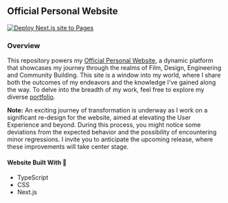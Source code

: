 ## Official Personal Website

[![Deploy Next.js site to Pages](https://github.com/RonnieLutalo/ronnielutalo.github.io/actions/workflows/nextjs-deployment.yaml/badge.svg)](https://github.com/RonnieLutalo/ronnielutalo.github.io/actions/workflows/nextjs-deployment.yaml)

### Overview

This repository powers my [Official Personal Website](https://ronnielutalo.github.io), a dynamic platform that showcases my journey through the realms of Film, Design, Engineering and Community Building. This site is a window into my world, where I share both the outcomes of my endeavors and the knowledge I've gained along the way. To delve into the breadth of my work, feel free to explore my diverse [portfolio](https://ronnielutalo.github.io/portfolio).

**Note:** An exciting journey of transformation is underway as I work on a significant re-design for the website, aimed at elevating the User Experience and beyond. During this process, you might notice some deviations from the expected behavior and the possibility of encountering minor regressions. I invite you to anticipate the upcoming release, where these improvements will take center stage.

#### Website Built With 🚀

- TypeScript
- CSS
- Next.js
